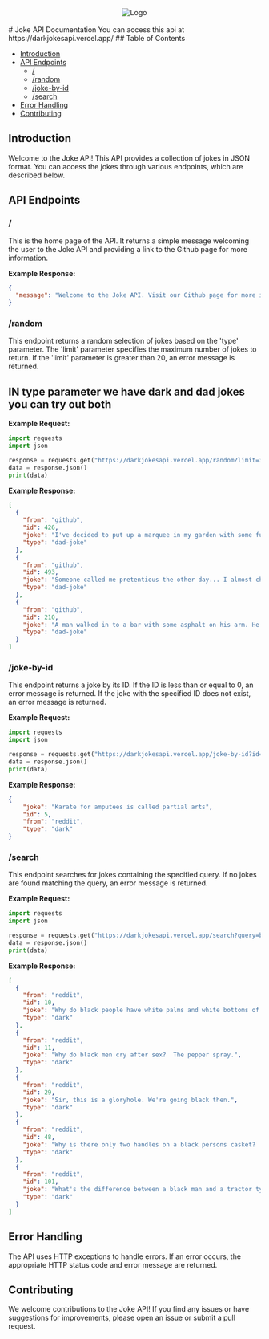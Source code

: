 <div align="center">
  <img src="https://github.com/Harneet0162/DarkJokes-API/blob/main/Dark%20Jokes%20API.png" alt="Logo"/>
</div>
<br>
# Joke API Documentation
You can access this api at https://darkjokesapi.vercel.app/
## Table of Contents

- [Introduction](#introduction)
- [API Endpoints](#api-endpoints)
  - [/](#-)
  - [/random](#random)
  - [/joke-by-id](#joke-by-id)
  - [/search](#search)
- [Error Handling](#error-handling)
- [Contributing](#contributing)

## Introduction

Welcome to the Joke API! This API provides a collection of jokes in JSON format. You can access the jokes through various endpoints, which are described below.

## API Endpoints

### /

This is the home page of the API. It returns a simple message welcoming the user to the Joke API and providing a link to the Github page for more information.


**Example Response:**

```json
{
  "message": "Welcome to the Joke API. Visit our Github page for more information: https://github.com/your-username/joke-api"
}
```

### /random

This endpoint returns a random selection of jokes based on the 'type' parameter. The 'limit' parameter specifies the maximum number of jokes to return. If the 'limit' parameter is greater than 20, an error message is returned.

## IN type parameter we have dark and dad jokes you can try out both 

**Example Request:**

```python
import requests
import json

response = requests.get("https://darkjokesapi.vercel.app/random?limit=3&type=dad-joke")
data = response.json()
print(data)
```

**Example Response:**

```json
[
  {
    "from": "github",
    "id": 426,
    "joke": "I've decided to put up a marquee in my garden with some funky music and flashing lights. Now is the winter of my disco tent.",
    "type": "dad-joke"
  },
  {
    "from": "github",
    "id": 493,
    "joke": "Someone called me pretentious the other day... I almost choked on my latte.",
    "type": "dad-joke"
  },
  {
    "from": "github",
    "id": 210,
    "joke": "A man walked in to a bar with some asphalt on his arm. He said 'Two beers please, one for me and one for the road.'",
    "type": "dad-joke"
  }
]
```

### /joke-by-id

This endpoint returns a joke by its ID. If the ID is less than or equal to 0, an error message is returned. If the joke with the specified ID does not exist, an error message is returned.

**Example Request:**

```python
import requests
import json

response = requests.get("https://darkjokesapi.vercel.app/joke-by-id?id=5")
data = response.json()
print(data)
```

**Example Response:**

```json
{
    "joke": "Karate for amputees is called partial arts",
    "id": 5,
    "from": "reddit",
    "type": "dark"
}
```

### /search

This endpoint searches for jokes containing the specified query. If no jokes are found matching the query, an error message is returned.

**Example Request:**

```python
import requests
import json

response = requests.get("https://darkjokesapi.vercel.app/search?query=black")
data = response.json()
print(data)
```

**Example Response:**

```json
[
  {
    "from": "reddit",
    "id": 10,
    "joke": "Why do black people have white palms and white bottoms of there feet?  Because there's a little good in everyone.",
    "type": "dark"
  },
  {
    "from": "reddit",
    "id": 11,
    "joke": "Why do black men cry after sex?  The pepper spray.",
    "type": "dark"
  },
  {
    "from": "reddit",
    "id": 29,
    "joke": "Sir, this is a gloryhole. We're going black then.",
    "type": "dark"
  },
  {
    "from": "reddit",
    "id": 48,
    "joke": "Why is there only two handles on a black persons casket?   Have you ever seen a trash can with more than two handles?",
    "type": "dark"
  },
  {
    "from": "reddit",
    "id": 101,
    "joke": "What's the difference between a black man and a tractor tyre? The tyre doesn't sing when you put chains on it.",
    "type": "dark"
  }
]
```
## Error Handling

The API uses HTTP exceptions to handle errors. If an error occurs, the appropriate HTTP status code and error message are returned.

## Contributing

We welcome contributions to the Joke API! If you find any issues or have suggestions for improvements, please open an issue or submit a pull request.
